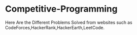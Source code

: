 # Competitive-Programming
Here Are the Different Problems Solved from websites such as CodeForces,HackerRank,HackerEarth,LeetCode.

